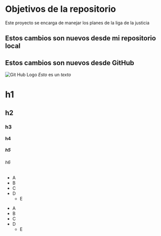 # Objetivos de la repositorio

Este proyecto se encarga de manejar los planes de la liga de la justicia


## Estos cambios son nuevos desde mi repositorio local
## Estos cambios son nuevos desde GitHub

![Git Hub Logo](https://avatars.githubusercontent.com/u/583231?v=4)
*Esto* es un _texto_ 

# h1
## h2 
### h3
#### h4
##### h5
###### h6

- A
- B
- C
- D
  - E

* A
* B
* C
* D
    - E
